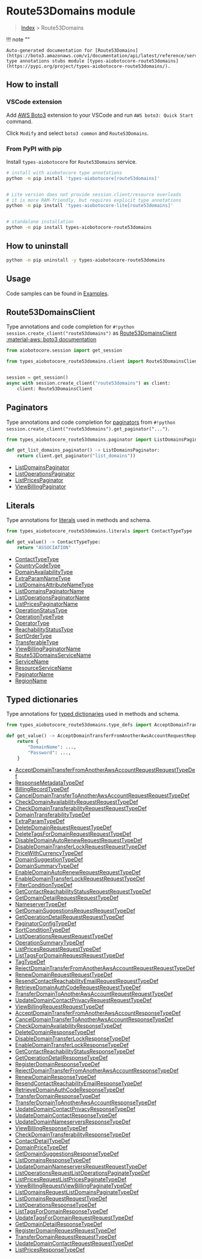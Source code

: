 # Route53Domains module

> [Index](../README.md) > Route53Domains


!!! note ""

    Auto-generated documentation for [Route53Domains](https://boto3.amazonaws.com/v1/documentation/api/latest/reference/services/route53domains.html#Route53Domains)
    type annotations stubs module [types-aiobotocore-route53domains](https://pypi.org/project/types-aiobotocore-route53domains/).

## How to install

### VSCode extension

Add [AWS Boto3](https://marketplace.visualstudio.com/items?itemName=Boto3typed.boto3-ide)
extension to your VSCode and run `AWS boto3: Quick Start` command.

Click `Modify` and select `boto3 common` and `Route53Domains`.

### From PyPI with pip

Install `types-aiobotocore` for `Route53Domains` service.

```bash
# install with aiobotocore type annotations
python -m pip install 'types-aiobotocore[route53domains]'


# Lite version does not provide session.client/resource overloads
# it is more RAM-friendly, but requires explicit type annotations
python -m pip install 'types-aiobotocore-lite[route53domains]'


# standalone installation
python -m pip install types-aiobotocore-route53domains
```



## How to uninstall

```bash
python -m pip uninstall -y types-aiobotocore-route53domains
```

## Usage

Code samples can be found in [Examples](./usage.md).

## Route53DomainsClient

Type annotations and code completion for  `#!python session.create_client("route53domains")` as [Route53DomainsClient](./client.md)
[:material-aws: boto3 documentation](https://boto3.amazonaws.com/v1/documentation/api/latest/reference/services/route53domains.html#Route53Domains.Client)

```python title="Usage example"
from aiobotocore.session import get_session

from types_aiobotocore_route53domains.client import Route53DomainsClient


session = get_session()
async with session.create_client("route53domains") as client:
    client: Route53DomainsClient
```


## Paginators

Type annotations and code completion for
[paginators](./paginators.md)
from `#!python session.create_client("route53domains").get_paginator("...")`.

```python title="Usage example"
from types_aiobotocore_route53domains.paginator import ListDomainsPaginator

def get_list_domains_paginator() -> ListDomainsPaginator:
    return client.get_paginator("list_domains"))
```

- [ListDomainsPaginator](./paginators.md#listdomainspaginator)
- [ListOperationsPaginator](./paginators.md#listoperationspaginator)
- [ListPricesPaginator](./paginators.md#listpricespaginator)
- [ViewBillingPaginator](./paginators.md#viewbillingpaginator)








## Literals

Type annotations for [literals](./literals.md) used in methods and schema.

```python title="Usage example"
from types_aiobotocore_route53domains.literals import ContactTypeType

def get_value() -> ContactTypeType:
    return "ASSOCIATION"
```

- [ContactTypeType](./literals.md#contacttypetype)
- [CountryCodeType](./literals.md#countrycodetype)
- [DomainAvailabilityType](./literals.md#domainavailabilitytype)
- [ExtraParamNameType](./literals.md#extraparamnametype)
- [ListDomainsAttributeNameType](./literals.md#listdomainsattributenametype)
- [ListDomainsPaginatorName](./literals.md#listdomainspaginatorname)
- [ListOperationsPaginatorName](./literals.md#listoperationspaginatorname)
- [ListPricesPaginatorName](./literals.md#listpricespaginatorname)
- [OperationStatusType](./literals.md#operationstatustype)
- [OperationTypeType](./literals.md#operationtypetype)
- [OperatorType](./literals.md#operatortype)
- [ReachabilityStatusType](./literals.md#reachabilitystatustype)
- [SortOrderType](./literals.md#sortordertype)
- [TransferableType](./literals.md#transferabletype)
- [ViewBillingPaginatorName](./literals.md#viewbillingpaginatorname)
- [Route53DomainsServiceName](./literals.md#route53domainsservicename)
- [ServiceName](./literals.md#servicename)
- [ResourceServiceName](./literals.md#resourceservicename)
- [PaginatorName](./literals.md#paginatorname)
- [RegionName](./literals.md#regionname)




## Typed dictionaries

Type annotations for [typed dictionaries](./type_defs.md) used in methods and schema.

```python title="Usage example"
from types_aiobotocore_route53domains.type_defs import AcceptDomainTransferFromAnotherAwsAccountRequestRequestTypeDef

def get_value() -> AcceptDomainTransferFromAnotherAwsAccountRequestRequestTypeDef:
    return {
        "DomainName": ...,
        "Password": ...,
    }
```

- [AcceptDomainTransferFromAnotherAwsAccountRequestRequestTypeDef](./type_defs.md#acceptdomaintransferfromanotherawsaccountrequestrequesttypedef)
- [ResponseMetadataTypeDef](./type_defs.md#responsemetadatatypedef)
- [BillingRecordTypeDef](./type_defs.md#billingrecordtypedef)
- [CancelDomainTransferToAnotherAwsAccountRequestRequestTypeDef](./type_defs.md#canceldomaintransfertoanotherawsaccountrequestrequesttypedef)
- [CheckDomainAvailabilityRequestRequestTypeDef](./type_defs.md#checkdomainavailabilityrequestrequesttypedef)
- [CheckDomainTransferabilityRequestRequestTypeDef](./type_defs.md#checkdomaintransferabilityrequestrequesttypedef)
- [DomainTransferabilityTypeDef](./type_defs.md#domaintransferabilitytypedef)
- [ExtraParamTypeDef](./type_defs.md#extraparamtypedef)
- [DeleteDomainRequestRequestTypeDef](./type_defs.md#deletedomainrequestrequesttypedef)
- [DeleteTagsForDomainRequestRequestTypeDef](./type_defs.md#deletetagsfordomainrequestrequesttypedef)
- [DisableDomainAutoRenewRequestRequestTypeDef](./type_defs.md#disabledomainautorenewrequestrequesttypedef)
- [DisableDomainTransferLockRequestRequestTypeDef](./type_defs.md#disabledomaintransferlockrequestrequesttypedef)
- [PriceWithCurrencyTypeDef](./type_defs.md#pricewithcurrencytypedef)
- [DomainSuggestionTypeDef](./type_defs.md#domainsuggestiontypedef)
- [DomainSummaryTypeDef](./type_defs.md#domainsummarytypedef)
- [EnableDomainAutoRenewRequestRequestTypeDef](./type_defs.md#enabledomainautorenewrequestrequesttypedef)
- [EnableDomainTransferLockRequestRequestTypeDef](./type_defs.md#enabledomaintransferlockrequestrequesttypedef)
- [FilterConditionTypeDef](./type_defs.md#filterconditiontypedef)
- [GetContactReachabilityStatusRequestRequestTypeDef](./type_defs.md#getcontactreachabilitystatusrequestrequesttypedef)
- [GetDomainDetailRequestRequestTypeDef](./type_defs.md#getdomaindetailrequestrequesttypedef)
- [NameserverTypeDef](./type_defs.md#nameservertypedef)
- [GetDomainSuggestionsRequestRequestTypeDef](./type_defs.md#getdomainsuggestionsrequestrequesttypedef)
- [GetOperationDetailRequestRequestTypeDef](./type_defs.md#getoperationdetailrequestrequesttypedef)
- [PaginatorConfigTypeDef](./type_defs.md#paginatorconfigtypedef)
- [SortConditionTypeDef](./type_defs.md#sortconditiontypedef)
- [ListOperationsRequestRequestTypeDef](./type_defs.md#listoperationsrequestrequesttypedef)
- [OperationSummaryTypeDef](./type_defs.md#operationsummarytypedef)
- [ListPricesRequestRequestTypeDef](./type_defs.md#listpricesrequestrequesttypedef)
- [ListTagsForDomainRequestRequestTypeDef](./type_defs.md#listtagsfordomainrequestrequesttypedef)
- [TagTypeDef](./type_defs.md#tagtypedef)
- [RejectDomainTransferFromAnotherAwsAccountRequestRequestTypeDef](./type_defs.md#rejectdomaintransferfromanotherawsaccountrequestrequesttypedef)
- [RenewDomainRequestRequestTypeDef](./type_defs.md#renewdomainrequestrequesttypedef)
- [ResendContactReachabilityEmailRequestRequestTypeDef](./type_defs.md#resendcontactreachabilityemailrequestrequesttypedef)
- [RetrieveDomainAuthCodeRequestRequestTypeDef](./type_defs.md#retrievedomainauthcoderequestrequesttypedef)
- [TransferDomainToAnotherAwsAccountRequestRequestTypeDef](./type_defs.md#transferdomaintoanotherawsaccountrequestrequesttypedef)
- [UpdateDomainContactPrivacyRequestRequestTypeDef](./type_defs.md#updatedomaincontactprivacyrequestrequesttypedef)
- [ViewBillingRequestRequestTypeDef](./type_defs.md#viewbillingrequestrequesttypedef)
- [AcceptDomainTransferFromAnotherAwsAccountResponseTypeDef](./type_defs.md#acceptdomaintransferfromanotherawsaccountresponsetypedef)
- [CancelDomainTransferToAnotherAwsAccountResponseTypeDef](./type_defs.md#canceldomaintransfertoanotherawsaccountresponsetypedef)
- [CheckDomainAvailabilityResponseTypeDef](./type_defs.md#checkdomainavailabilityresponsetypedef)
- [DeleteDomainResponseTypeDef](./type_defs.md#deletedomainresponsetypedef)
- [DisableDomainTransferLockResponseTypeDef](./type_defs.md#disabledomaintransferlockresponsetypedef)
- [EnableDomainTransferLockResponseTypeDef](./type_defs.md#enabledomaintransferlockresponsetypedef)
- [GetContactReachabilityStatusResponseTypeDef](./type_defs.md#getcontactreachabilitystatusresponsetypedef)
- [GetOperationDetailResponseTypeDef](./type_defs.md#getoperationdetailresponsetypedef)
- [RegisterDomainResponseTypeDef](./type_defs.md#registerdomainresponsetypedef)
- [RejectDomainTransferFromAnotherAwsAccountResponseTypeDef](./type_defs.md#rejectdomaintransferfromanotherawsaccountresponsetypedef)
- [RenewDomainResponseTypeDef](./type_defs.md#renewdomainresponsetypedef)
- [ResendContactReachabilityEmailResponseTypeDef](./type_defs.md#resendcontactreachabilityemailresponsetypedef)
- [RetrieveDomainAuthCodeResponseTypeDef](./type_defs.md#retrievedomainauthcoderesponsetypedef)
- [TransferDomainResponseTypeDef](./type_defs.md#transferdomainresponsetypedef)
- [TransferDomainToAnotherAwsAccountResponseTypeDef](./type_defs.md#transferdomaintoanotherawsaccountresponsetypedef)
- [UpdateDomainContactPrivacyResponseTypeDef](./type_defs.md#updatedomaincontactprivacyresponsetypedef)
- [UpdateDomainContactResponseTypeDef](./type_defs.md#updatedomaincontactresponsetypedef)
- [UpdateDomainNameserversResponseTypeDef](./type_defs.md#updatedomainnameserversresponsetypedef)
- [ViewBillingResponseTypeDef](./type_defs.md#viewbillingresponsetypedef)
- [CheckDomainTransferabilityResponseTypeDef](./type_defs.md#checkdomaintransferabilityresponsetypedef)
- [ContactDetailTypeDef](./type_defs.md#contactdetailtypedef)
- [DomainPriceTypeDef](./type_defs.md#domainpricetypedef)
- [GetDomainSuggestionsResponseTypeDef](./type_defs.md#getdomainsuggestionsresponsetypedef)
- [ListDomainsResponseTypeDef](./type_defs.md#listdomainsresponsetypedef)
- [UpdateDomainNameserversRequestRequestTypeDef](./type_defs.md#updatedomainnameserversrequestrequesttypedef)
- [ListOperationsRequestListOperationsPaginateTypeDef](./type_defs.md#listoperationsrequestlistoperationspaginatetypedef)
- [ListPricesRequestListPricesPaginateTypeDef](./type_defs.md#listpricesrequestlistpricespaginatetypedef)
- [ViewBillingRequestViewBillingPaginateTypeDef](./type_defs.md#viewbillingrequestviewbillingpaginatetypedef)
- [ListDomainsRequestListDomainsPaginateTypeDef](./type_defs.md#listdomainsrequestlistdomainspaginatetypedef)
- [ListDomainsRequestRequestTypeDef](./type_defs.md#listdomainsrequestrequesttypedef)
- [ListOperationsResponseTypeDef](./type_defs.md#listoperationsresponsetypedef)
- [ListTagsForDomainResponseTypeDef](./type_defs.md#listtagsfordomainresponsetypedef)
- [UpdateTagsForDomainRequestRequestTypeDef](./type_defs.md#updatetagsfordomainrequestrequesttypedef)
- [GetDomainDetailResponseTypeDef](./type_defs.md#getdomaindetailresponsetypedef)
- [RegisterDomainRequestRequestTypeDef](./type_defs.md#registerdomainrequestrequesttypedef)
- [TransferDomainRequestRequestTypeDef](./type_defs.md#transferdomainrequestrequesttypedef)
- [UpdateDomainContactRequestRequestTypeDef](./type_defs.md#updatedomaincontactrequestrequesttypedef)
- [ListPricesResponseTypeDef](./type_defs.md#listpricesresponsetypedef)

